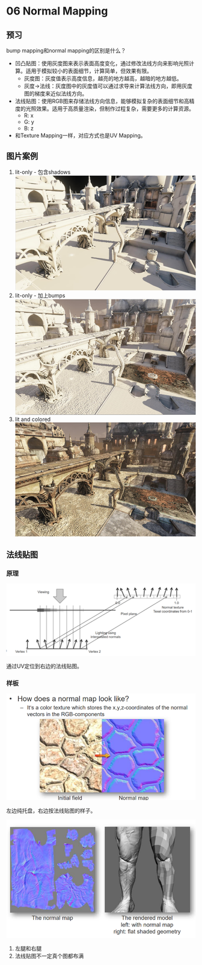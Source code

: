 # 06 Normal Mapping

## 预习

bump mapping和normal mapping的区别是什么？

* 凹凸贴图：使用灰度图来表示表面高度变化，通过修改法线方向来影响光照计算。适用于模拟较小的表面细节，计算简单，但效果有限。
  * 灰度图：灰度值表示高度信息，越亮的地方越高，越暗的地方越低。
  * 灰度->法线：灰度图中的灰度值可以通过求导来计算法线方向，即用灰度图的梯度来近似法线方向。
* 法线贴图：使用RGB图来存储法线方向信息，能够模拟复杂的表面细节和高精度的光照效果。适用于高质量渲染，但制作过程复杂，需要更多的计算资源。
  * R: x
  * G: y
  * B: z
* 和Texture Mapping一样，对应方式也是UV Mapping。

## 图片案例

1. lit-only - 包含shadows
   ![alt text](_attachments/06NormalMapping/image.png)
2. lit-only - 加上bumps
   ![alt text](_attachments/06NormalMapping/image-1.png)
3. lit and colored
   ![alt text](_attachments/06NormalMapping/image-2.png)

## 法线贴图

### 原理

![alt text](_attachments/06NormalMapping/image-3.png)

通过UV定位到右边的法线贴图。

### 样板

![alt text](_attachments/06NormalMapping/image-4.png)

左边纯托盘，右边按法线贴图的样子。

![alt text](_attachments/06NormalMapping/image-5.png)

1. 左腿和右腿
2. 法线贴图不一定真个图都布满